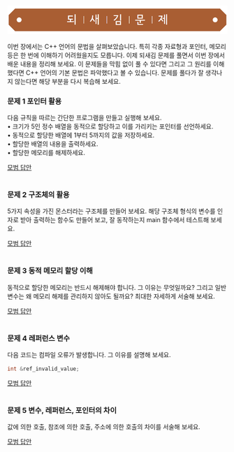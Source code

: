 ![](../../images/exercise_title.png "되새김문제")

이번 장에서는 C++ 언어의 문법을 살펴보았습니다.
특히 각종 자료형과 포인터, 메모리 등은 한 번에 이해하기 어려웠을지도 모릅니다.
이제 되새김 문제를 풀면서 이번 장에서 배운 내용을 정리해 보세요.
이 문제들을 막힘 없이 풀 수 있다면 그리고 그 원리를 이해했다면 C++ 언어의 기본 문법은 파악했다고 볼 수 있습니다.
문제를 풀다가 잘 생각나지 않는다면 해당 부분을 다시 복습해 보세요.

### 문제 1 포인터 활용
다음 규칙을 따르는 간단한 프로그램을 만들고 실행해 보세요.<br>
• 크기가 5인 정수 배열을 동적으로 할당하고 이를 가리키는 포인터를 선언하세요.<br>
• 동적으로 할당한 배열에 1부터 5까지의 값을 저장하세요.<br>
• 할당한 배열의 내용을 출력하세요.<br>
• 할당한 메모리를 해제하세요.<br>

[모범 답안](https://github.com/mystous/DoItCPP/tree/main/exercise/ch03/solution_01.md "문제 1번 정답")
<br /><br />

### 문제 2 구조체의 활용
5가지 속성을 가진 몬스터라는 구조체를 만들어 보세요. 
해당 구조체 형식의 변수를 인자로 받아 출력하는 함수도 만들어 보고, 잘 동작하는지 main 함수에서 테스트해 보세요.

[모범 답안](https://github.com/mystous/DoItCPP/tree/main/exercise/ch03/solution_02.md "문제 2번 정답")
<br /><br />

### 문제 3 동적 메모리 할당 이해
동적으로 할당한 메모리는 반드시 해제해야 합니다. 그 이유는 무엇일까요? 
그리고 일반 변수는 왜 메모리 해제를 관리하지 않아도 될까요?
최대한 자세하게 서술해 보세요.

[모범 답안](https://github.com/mystous/DoItCPP/tree/main/exercise/ch03/solution_03.md "문제 3번 정답")
<br /><br />

### 문제 4 레퍼런스 변수
다음 코드는 컴파일 오류가 발생합니다. 그 이유를 설명해 보세요. 
```cpp
int &ref_invalid_value;
```
[모범 답안](https://github.com/mystous/DoItCPP/tree/main/exercise/ch03/solution_04.md "문제 4번 정답")
<br /><br />

### 문제 5 변수, 레퍼런스, 포인터의 차이
값에 의한 호출, 참조에 의한 호출, 주소에 의한 호출의 차이를 서술해 보세요.

[모범 답안](https://github.com/mystous/DoItCPP/tree/main/exercise/ch03/solution_05.md "문제 5번 정답")
